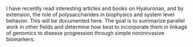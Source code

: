 I have recently read interesting articles and books on Hyaluronan, and by extension, the role of polysaccharides in biophysics and system level behavior. This will be documented here. The goal is to summarize parallel work in other fields and determine how best to incorporate them in linkage of genomics to disease progression through simple noninnvasive biomarkers. 

